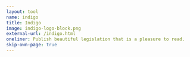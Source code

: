 ```yaml
---
layout: tool
name: indigo
title: Indigo
image: indigo-logo-block.png
external-url: /indigo.html
oneliner: Publish beautiful legislation that is a pleasure to read.
skip-own-page: true
---
```

